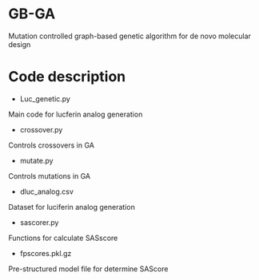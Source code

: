 # GB-GA
Mutation controlled graph-based genetic algorithm for de novo molecular design

Code description
========

* Luc_genetic.py

Main code for lucferin analog generation


* crossover.py

Controls crossovers in GA


* mutate.py

Controls mutations in GA


* dluc_analog.csv

Dataset for luciferin analog generation


* sascorer.py

Functions for calculate SASscore 


* fpscores.pkl.gz

Pre-structured model file for determine SAScore​
